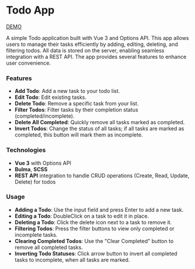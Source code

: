 # Todo App

[DEMO](https://iyehorova.github.io/vue-todo-list/)

A simple Todo application built with Vue 3 and Options API. This app allows users to manage their tasks efficiently by adding, editing, deleting, and filtering todos. All data is stored on the server, enabling seamless integration with a REST API. The app provides several features to enhance user convenience.

### Features
- **Add Todo**: Add a new task to your todo list.
- **Edit Todo**: Edit existing tasks.
- **Delete Todo**: Remove a specific task from your list.
- **Filter Todos**: Filter tasks by their completion status (completed/incomplete).
- **Delete All Completed**: Quickly remove all tasks marked as completed.
- **Invert Todos**: Change the status of all tasks; if all tasks are marked as completed, this button will mark them as incomplete.
  
### Technologies
- **Vue 3** with Options API
- **Bulma**, **SCSS**
- **REST API** integration to handle CRUD operations (Create, Read, Update, Delete) for todos

### Usage
- **Adding a Todo**: Use the input field and press Enter to add a new task.
- **Editing a Todo**: DoubleClick on a task to edit it in place.
- **Deleting a Todo**: Click the delete icon next to a task to remove it.
- **Filtering Todos**: Press the filter buttons to view only completed or incomplete tasks.
- **Clearing Completed Todos**: Use the "Clear Completed" button to remove all completed tasks.
- **Inverting Todo Statuses**: Click arrow button to invert all completed tasks to incomplete, when all tasks are marked.
